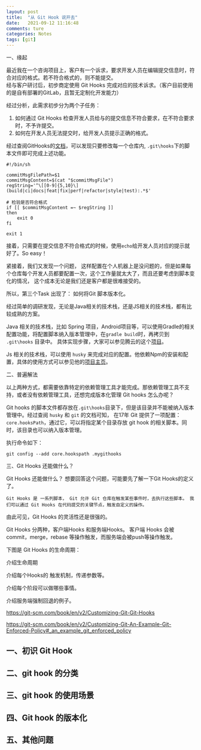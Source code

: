 ```yaml
---
layout: post  
title:  "从 Git Hook 说开去"  
date:   2021-09-12 11:16:48
comments: ture
categories: Notes  
tags: [git]  
---
```


一、缘起

最近我在一个咨询项目上，客户有一个诉求，要求开发人员在编辑提交信息时，符合对应的格式。若不符合格式的，则不能提交。  
经与客户研讨后，初步商定使用 Git Hooks 完成对应的技术诉求。（客户目前使用的是自有部署的GitLab，且暂无定制化开发能力）

经过分析，此需求初步分为两个子任务：
1. 如何通过 Git Hooks 检查开发人员给与的提交信息不符合要求，在不符合要求时，不予许提交。
2. 如何在开发人员无法提交时，给开发人员提示正确的格式。

经过查阅GitHooks的[文档](https://git-scm.com/book/en/v2/Customizing-Git-Git-Hooks)，可以发现只要修改每一个仓库内, `.git\hooks`下的脚本文件即可完成上述功能。

```
#!/bin/sh

commitMsgFilePath=$1
commitMsgContent=$(cat "$commitMsgFile")
regString='^\[[0-9]{5,10}\](build|ci|docs|feat|fix|perf|refactor|style|test):.*$'

# 检验是否符合格式
if [[ $commitMsgContent =~ $regString ]]
then
    exit 0
fi

exit 1
```

接着，只需要在提交信息不符合格式的时候，使用`echo`给开发人员对应的提示就好了。So easy！

紧接着，我们又发现一个问题， 这样配置在个人机器上是没问题的，但是如果每个仓库每个开发人员都要配置一次，这个工作量就太大了，而且还要考虑到脚本变化的情况， 这个成本无论是我们还是客户都是很难接受的。

所以，第三个Task 出现了： 如何将Git 脚本版本化。

经过简单的调研发现，无论是Java相关的技术栈，还是JS相关的技术栈，都有比较成熟的方案。

Java 相关的技术栈，比如 Spring 项目，Android项目等，可以使用Gradle的相关配置功能，将配置脚本纳入版本管理中，在`gradle build`时，再拷贝到 `.git\hooks`  目录中。 具体实现步骤，大家可以参见腾云的这个[项目]( https://github.com/e-commerce-sample/ecommerce-order-service)。

Js 相关的技术栈，可以使用 `husky` 来完成对应的配置。他依赖Npm的安装和配置，具体的使用方式可以参见他的[项目主页](https://github.com/typicode/husky)。

二、普遍解法

以上两种方式，都需要依靠特定的依赖管理工具才能完成。那依赖管理工具不支持，或者没有依赖管理工具，还想完成版本化管理  Git hooks 怎么办呢？ 

Git hooks 的脚本文件都存放在`.git\hooks`目录下，但是该目录并不能被纳入版本管理中。经过查阅 `husky` 和 `git` 的文档可知， 在17年 Git 提供了一项配置： `core.hooksPath`，通过它，可以将指定某个目录存放 git hook 的相关脚本。同时，该目录也可以纳入版本管理。

执行命令如下：

`git config --add core.hookspath .mygithooks`

三、Git Hooks 还能做什么？

Git Hooks 还能做什么？ 想要回答这个问题，可能要先了解一下Git Hooks的定义了。  

```
Git Hooks 是 一系列脚本， Git 允许 Git 仓库在触发某些事件时，去执行这些脚本。 我们可以通过 Git Hooks 在代码提交的关键节点，触发自定义的操作。
```

由此可见，Git Hooks 的灵活性还是很强的。

Git Hooks 分两种，客户端Hooks 和服务端Hooks。 客户端 Hooks 会被 commit，merge，rebase 等操作触发，而服务端会被push等操作触发。

下图是 Git Hooks 的生命周期：



介绍生命周期

介绍每个Hooks的 触发机制，传递参数等。

介绍每个阶段可以做哪些事情。

介绍服务端强制回退的例子。

https://git-scm.com/book/en/v2/Customizing-Git-Git-Hooks

https://git-scm.com/book/en/v2/Customizing-Git-An-Example-Git-Enforced-Policy#_an_example_git_enforced_policy

## 一、初识 Git Hook
## 二、git hook 的分类
## 三、git hook 的使用场景
## 四、Git hook 的版本化
## 五、其他问题

